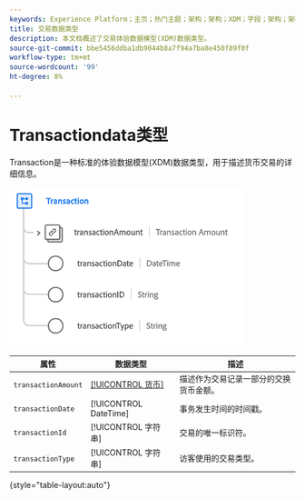 ```yaml
---
keywords: Experience Platform；主页；热门主题；架构；架构；XDM；字段；架构；架构；事务；数据类型；数据类型；
title: 交易数据类型
description: 本文档概述了交易体验数据模型(XDM)数据类型。
source-git-commit: bbe5456ddba1db9044b8a7f94a7ba8e450f89f0f
workflow-type: tm+mt
source-wordcount: '99'
ht-degree: 8%

---
```


#  Transactiondata类型

 Transaction是一种标准的体验数据模型(XDM)数据类型，用于描述货币交易的详细信息。

![交易结构](../images/data-types/transaction.png)

| 属性 | 数据类型 | 描述 |
| --- | --- | --- |
| `transactionAmount` | [[!UICONTROL 货币]](./currency.md) | 描述作为交易记录一部分的交换货币金额。 |
| `transactionDate` | [!UICONTROL DateTime] | 事务发生时间的时间戳。 |
| `transactionId` | [!UICONTROL 字符串] | 交易的唯一标识符。 |
| `transactionType` | [!UICONTROL 字符串] | 访客使用的交易类型。 |

{style=&quot;table-layout:auto&quot;}
